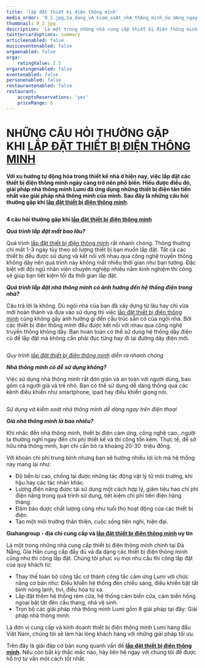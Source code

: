 ```yaml
---
title: 'lắp đặt thiết bị điện thông minh'
media_order: '9_2.jpg,Sa_dang_vA_kiam_soAt_nhA_thAng_minh_da_dAng_ngay_trAn_Aian_thoai.png,Quy_trAnh_lap_Aat_thiat_ba_Aian_thAng_minh_dian_ra_nhanh_chAng.png,5_1.png'
thumbnail: 9_2.jpg
description: 'Là một trong những nhà cung cấp thiết bị điện thông minh chính tại Đà Nẵng, Gia Hân cung cấp đầy đủ và đa dạng các thiết bị điện thông minh cũng như thi công lắp đặt. '
twittercardoptions: summary
articleenabled: false
musiceventenabled: false
orgaenabled: false
orga:
    ratingValue: 2.5
orgaratingenabled: false
eventenabled: false
personenabled: false
restaurantenabled: false
restaurant:
    acceptsReservations: 'yes'
    priceRange: $
---
```


<h1>NHỮNG C&Acirc;U HỎI THƯỜNG GẶP KHI&nbsp;<a href="https://giahangroup.vn/#">LẮP ĐẶT THIẾT BỊ ĐIỆN TH&Ocirc;NG MINH</a></h1>
<p><strong>Với xu hướng tự động h&oacute;a trong thiết kế nh&agrave; ở hiện nay, việc lắp đặt c&aacute;c thiết bị điện th&ocirc;ng minh ng&agrave;y c&agrave;ng trở n&ecirc;n phổ biến. Hiểu được điều đ&oacute;, giải ph&aacute;p nh&agrave; th&ocirc;ng minh Lumi đ&atilde; ứng dụng những thiết bị điện t&acirc;n tiến nhất v&agrave;o giải ph&aacute;p nh&agrave; th&ocirc;ng minh của m&igrave;nh. Sau đ&acirc;y l&agrave; những c&acirc;u hỏi thường gặp khi&nbsp;<a href="https://giahangroup.vn/#">lắp đặt thiết bị điện th&ocirc;ng minh</a>.</strong></p>
<p><img src="/giahan/tin-tuc/lap-dat-thiet-bi-dien-thong-minh/5_1.png" alt="" /></p>
<p><strong>4 c&acirc;u hỏi thường gặp khi&nbsp;<a href="https://giahangroup.vn/#">lắp đặt thiết bị điện th&ocirc;ng minh</a></strong></p>
<p><strong><em>Qu&aacute; tr&igrave;nh lắp đặt mất bao l&acirc;u?</em></strong></p>
<p>Qu&aacute; tr&igrave;nh&nbsp;<a href="https://giahangroup.vn/#">lắp đặt thiết bị điện th&ocirc;ng minh</a>&nbsp;rất nhanh ch&oacute;ng. Th&ocirc;ng thường chỉ mất 1-3 ng&agrave;y t&ugrave;y theo số lượng thiết bị bạn muốn lắp đặt. Tất cả c&aacute;c thiết bị đều được sử dụng v&agrave; kết nối với nhau qua c&ocirc;ng nghệ truyền th&ocirc;ng kh&ocirc;ng d&acirc;y n&ecirc;n qu&aacute; tr&igrave;nh n&agrave;y kh&ocirc;ng mất nhiều thời gian như bạn tưởng. Đặc biệt với đội ngũ nh&acirc;n vi&ecirc;n chuy&ecirc;n nghiệp nhiều năm kinh nghiệm thi c&ocirc;ng sẽ gi&uacute;p bạn tiết kiệm tối đa thời gian lắp đặt.</p>
<p><strong><em>Qu&aacute; tr&igrave;nh lắp đặt nh&agrave; th&ocirc;ng minh c&oacute; ảnh hưởng đến hệ thống điện trong nh&agrave;?</em></strong></p>
<p>C&acirc;u trả lời l&agrave; kh&ocirc;ng. D&ugrave; ng&ocirc;i nh&agrave; của bạn đ&atilde; x&acirc;y dựng từ l&acirc;u hay chỉ vừa mới ho&agrave;n th&agrave;nh v&agrave; đưa v&agrave;o sử dụng th&igrave; việc&nbsp;<a href="https://giahangroup.vn/#">lắp đặt thiết bị điện th&ocirc;ng minh</a>&nbsp;cũng kh&ocirc;ng g&acirc;y ảnh hưởng g&igrave; đến cấu tr&uacute;c sẵn c&oacute; của ng&ocirc;i nh&agrave;. Bởi c&aacute;c thiết bị điện th&ocirc;ng minh đều được kết nối với nhau qua c&ocirc;ng nghệ truyền th&ocirc;ng kh&ocirc;ng d&acirc;y. Bạn ho&agrave;n to&agrave;n c&oacute; thể sử dụng hệ thống d&acirc;y điện cũ để lắp đặt m&agrave; kh&ocirc;ng cần phải đục từng hay đi lại đường d&acirc;y điện mới.</p>
<p><img src="/giahan/tin-tuc/lap-dat-thiet-bi-dien-thong-minh/Quy_trAnh_lap_Aat_thiat_ba_Aian_thAng_minh_dian_ra_nhanh_chAng.png" alt="" /></p>
<p><em>Quy tr&igrave;nh&nbsp;<a href="https://giahangroup.vn/#">lắp đặt thiết bị điện th&ocirc;ng minh</a>&nbsp;diễn ra nhanh ch&oacute;ng</em></p>
<p><strong><em>Nh&agrave; th&ocirc;ng minh c&oacute; dễ sử dụng kh&ocirc;ng?</em></strong></p>
<p>Việc sử dụng nh&agrave; th&ocirc;ng minh rất đơn giản v&agrave; an to&agrave;n với người d&ugrave;ng, bao gồm cả người gi&agrave; v&agrave; trẻ nhỏ. Bạn c&oacute; thể sử dụng dễ d&agrave;ng th&ocirc;ng qua c&aacute;c k&ecirc;nh điều khiển như smartphone, ipad hay điều khiển giọng n&oacute;i.</p>
<p><img src="/giahan/tin-tuc/lap-dat-thiet-bi-dien-thong-minh/Sa_dang_vA_kiam_soAt_nhA_thAng_minh_da_dAng_ngay_trAn_Aian_thoai.png" alt="" /></p>
<p><em>Sử dụng v&agrave; kiểm so&aacute;t nh&agrave; th&ocirc;ng minh dễ d&agrave;ng ngay tr&ecirc;n điện thoại</em></p>
<p><strong><em>Gi&aacute; nh&agrave; th&ocirc;ng minh l&agrave; bao nhi&ecirc;u?</em></strong></p>
<p>Khi nhắc đến nh&agrave; th&ocirc;ng minh, thiết bị điện cảm ứng, c&ocirc;ng nghệ cao...người ta thường nghĩ ngay đến chi ph&iacute; thiết kế v&agrave; thi c&ocirc;ng tốn k&eacute;m. Thực tế, để sở hữu nh&agrave; th&ocirc;ng minh, bạn chỉ cần bỏ ra khoảng 20-30 &nbsp;triệu đồng.</p>
<p>Với khoản chi ph&iacute; trung b&igrave;nh nhưng bạn sẽ hưởng nhiều lợi &iacute;ch m&agrave; hệ thống n&agrave;y mang lại như:</p>
<ul>
<li>Độ bền bỉ cao, chống lại được những t&aacute;c động vật l&yacute; từ m&ocirc;i trường, kh&iacute; hậu hay c&aacute;c t&aacute;c nh&acirc;n kh&aacute;c.</li>
<li>Lượng điện năng được t&aacute;i sử dụng một c&aacute;ch hợp l&yacute;, giảm ti&ecirc;u hao chi ph&iacute; điện năng trong qu&aacute; tr&igrave;nh sử dụng, tiết kiệm chi ph&iacute; tiền điện h&agrave;ng th&aacute;ng.</li>
<li>Đảm bảo được chất lượng cũng như tuổi thọ hoạt động của c&aacute;c thiết bị điện.</li>
<li>Tạo một m&ocirc;i trường th&acirc;n thiện, cuộc sống tiện nghi, hiện đại.</li>
</ul>
<p><strong>Giahangroup - địa chỉ cung cấp v&agrave;&nbsp;<a href="https://giahangroup.vn/#">lắp đặt thiết bị điện th&ocirc;ng minh</a>&nbsp;uy t&iacute;n</strong></p>
<p>L&agrave; một trong những nh&agrave; cung cấp thiết bị điện th&ocirc;ng minh ch&iacute;nh tại Đ&agrave; Nẵng, Gia H&acirc;n cung cấp đầy đủ v&agrave; đa dạng c&aacute;c thiết bị điện th&ocirc;ng minh cũng như thi c&ocirc;ng lắp đặt. Ch&uacute;ng t&ocirc;i phục vụ mọi nhu cầu thi c&ocirc;ng lắp đặt của qu&yacute; kh&aacute;ch từ:</p>
<ul>
<li>Thay thế to&agrave;n bộ c&ocirc;ng tắc cơ th&agrave;nh c&ocirc;ng tắc cảm ứng Lumi với chức năng cơ bản như: Điều khiển hệ thống đ&egrave;n chiếu s&aacute;ng, điều khiển bật tắt b&igrave;nh n&oacute;ng lạnh, tivi, điều h&ograve;a từ xa.</li>
<li>Lắp đặt th&ecirc;m hệ thống r&egrave;m cửa, hệ thống cảm biến cửa, cảm biến hồng ngoại bật tắt đ&egrave;n cầu thang, nh&agrave; vệ sinh.</li>
<li>Trọn bộ c&aacute;c giải ph&aacute;p nh&agrave; th&ocirc;ng minh Lumi gồm 8 giải ph&aacute;p tại đ&acirc;y: Giải ph&aacute;p nh&agrave; th&ocirc;ng minh.</li>
</ul>
<p>L&agrave; đơn vị cung cấp v&agrave; kinh doanh thiết bị điện th&ocirc;ng minh Lumi h&agrave;ng đầu Việt Nam, ch&uacute;ng t&ocirc;i sẽ l&agrave;m h&agrave;i l&ograve;ng kh&aacute;ch h&agrave;ng với những giải ph&aacute;p tối ưu.</p>
<p>Tr&ecirc;n đ&acirc;y l&agrave; giải đ&aacute;p cơ bản xung quanh vấn đề&nbsp;<strong><a href="https://giahangroup.vn/#">lắp đặt thiết bị điện th&ocirc;ng minh</a></strong>. Nếu c&ograve;n bất kỳ thắc mắc n&agrave;o, h&atilde;y li&ecirc;n hệ ngay với ch&uacute;ng t&ocirc;i để được hỗ trợ tư vấn một c&aacute;ch tốt nhất.</p>